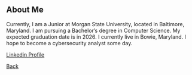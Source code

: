 ## About Me
Currently, I am a Junior at Morgan State University, located in Baltimore, Maryland. 
I am pursuing a Bachelor’s degree in Computer Science. 
My expected graduation date is in 2026.
I currently live in Bowie, Maryland.
I hope to become a cybersecurity analyst some day.


[Linkedin Profile](https://www.linkedin.com/in/najae-potts-54946b263)

[Back](./)
